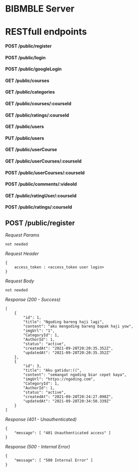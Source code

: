 # BIBMBLE Server

# RESTfull endpoints

#### POST /public/register
#### POST /public/login
#### POST /public/googleLogin
#### GET /public/courses
#### GET /public/categories
#### GET /public/courses/:courseId
#### GET /public/ratings/:courseId
#### GET /public/users
#### PUT /public/users
#### GET /public/userCourse
#### GET /public/userCourses/:courseId
#### POST /public/userCourses/:courseId
#### POST /public/comments/:videoId
#### GET /public/ratingUser/:courseId
#### POST /public/ratings/:courseId

## POST /public/register

_Request Params_
```
not needed
```

_Request Header_
```
{
    access_token : <access_token user login>
}
```

_Request Body_
```
not needed
```

_Response (200 - Success)_
```
[
    {
        "id": 1,
        "title": "Ngoding bareng haji lagi",
        "content": "aku mengoding bareng bapak haji yow",
        "imgUrl": "1",
        "CategoryId": 1,
        "AuthorId": 1,
        "status": "active",
        "createdAt": "2021-09-28T20:20:35.352Z",
        "updatedAt": "2021-09-28T20:20:35.352Z"
    },
    {
        "id": 3,
        "title": "Aku gatidur:((",
        "content": "semangat ngoding biar cepet kaya",
        "imgUrl": "https://ngoding.com",
        "CategoryId": 1,
        "AuthorId": 1,
        "status": "active",
        "createdAt": "2021-09-28T20:24:27.098Z",
        "updatedAt": "2021-09-28T20:34:50.339Z"
    }
]

```

_Response (401 - Unauthenticated)_
```
{
    "message": [ "401 Unauthenticated access" ]
}
```

_Response (500 - Internal Error)_
```
{
    "message": [ "500 Internal Error" ]
}
```